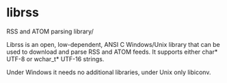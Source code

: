librss
======

RSS and ATOM parsing library/

Librss is an open, low-dependent, ANSI C Windows/Unix library that can be used to download and parse RSS and ATOM feeds. It supports either char* UTF-8 or wchar_t* UTF-16 strings.

Under Windows it needs no additional libraries, under Unix only libiconv.
